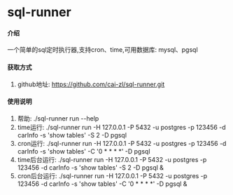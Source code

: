 # sql-runner

#### 介绍
一个简单的sql定时执行器,支持cron、time,可用数据库: mysql、pgsql

#### 获取方式

1. github地址: https://github.com/cai-zl/sql-runner.git

#### 使用说明

1. 帮助: ./sql-runner run --help
2. time运行: ./sql-runner run -H 127.0.0.1 -P 5432 -u postgres -p 123456 -d carInfo -s 'show tables' -S 2 -D pgsql
3. cron运行: ./sql-runner run -H 127.0.0.1 -P 5432 -u postgres -p 123456 -d carInfo -s 'show tables' -C '0 * * * *' -D pgsql
4. time后台运行: ./sql-runner run -H 127.0.0.1 -P 5432 -u postgres -p 123456 -d carInfo -s 'show tables' -S 2 -D pgsql &
5. cron后台运行: ./sql-runner run -H 127.0.0.1 -P 5432 -u postgres -p 123456 -d carInfo -s 'show tables' -C '0 * * * *' -D pgsql &
